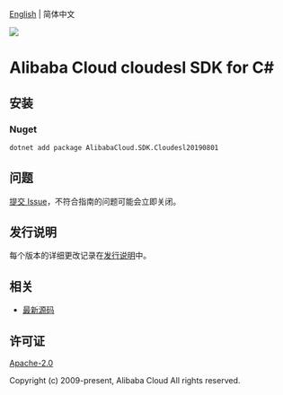 [English](README.md) | 简体中文

![](https://aliyunsdk-pages.alicdn.com/icons/AlibabaCloud.svg)

# Alibaba Cloud cloudesl SDK for C#

## 安装

### Nuget

```bash
dotnet add package AlibabaCloud.SDK.Cloudesl20190801
```

## 问题

[提交 Issue](https://github.com/aliyun/alibabacloud-csharp-sdk/issues/new)，不符合指南的问题可能会立即关闭。

## 发行说明

每个版本的详细更改记录在[发行说明](./ChangeLog.md)中。

## 相关

* [最新源码](https://github.com/aliyun/alibabacloud-csharp-sdk/)

## 许可证

[Apache-2.0](http://www.apache.org/licenses/LICENSE-2.0)

Copyright (c) 2009-present, Alibaba Cloud All rights reserved.

